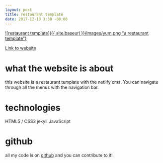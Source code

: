 ```yaml
---
layout: post
title: restaurant template
date: 2017-12-19 3:38 -08:00
---
```


<a href="http://yum.netlify.com/"> 
    ![restaurant template]({{ site.baseurl }}/images/yum.png "a restaurant template")
</a>


[Link to website](http://yum.netlify.com/)

# what the website is about

this website is a restaurant template with the netlify cms. You can navigate through all the
menus with the navigation bar.

# technologies

HTML5 / CSS3
jekyll
JavaScript

# github

all my code is on [github](https://github.com/colorlessenergy/yum) and you can contribute to it!
